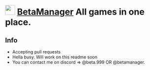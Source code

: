 # <img src="https://beta-manager.com/data/logo.png" width="32">  [BetaManager](https://beta-manager.com/) All games in one place.

## Info
- Accepting pull requests
- Hella busy. Will work on this readme soon
- You can contact me on discord => @beta.999 OR @betamanager.